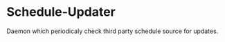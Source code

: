 Schedule-Updater
================

Daemon which periodicaly check third party schedule source for updates.